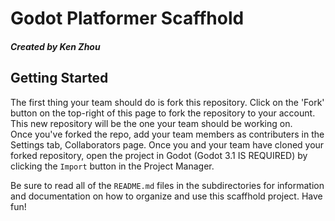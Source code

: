# Godot Platformer Scaffhold
##### Created by Ken Zhou

## Getting Started
The first thing your team should do is fork this repository. Click on the 'Fork' button on the top-right of this page to fork the repository to your account. This new repository will be the one your team should be working on.  
Once you've forked the repo, add your team members as contributers in the Settings tab, Collaborators page. 
Once you and your team have cloned your forked repository, open the project in Godot (Godot 3.1 IS REQUIRED) by clicking the `Import` button in the Project Manager.

Be sure to read all of the `README.md` files in the subdirectories for information and documentation on how to organize and use this scaffhold project. Have fun!